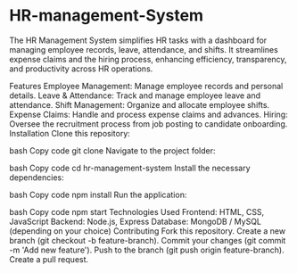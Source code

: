 # HR-management-System
The HR Management System simplifies HR tasks with a dashboard for managing employee records, leave, attendance, and shifts. It streamlines expense claims and the hiring process, enhancing efficiency, transparency, and productivity across HR operations.

Features
Employee Management: Manage employee records and personal details.
Leave & Attendance: Track and manage employee leave and attendance.
Shift Management: Organize and allocate employee shifts.
Expense Claims: Handle and process expense claims and advances.
Hiring: Oversee the recruitment process from job posting to candidate onboarding.
Installation
Clone this repository:

bash
Copy code
git clone <repository-url>
Navigate to the project folder:

bash
Copy code
cd hr-management-system
Install the necessary dependencies:

bash
Copy code
npm install
Run the application:

bash
Copy code
npm start
Technologies Used
Frontend: HTML, CSS, JavaScript 
Backend: Node.js, Express
Database: MongoDB / MySQL (depending on your choice)
Contributing
Fork this repository.
Create a new branch (git checkout -b feature-branch).
Commit your changes (git commit -m 'Add new feature').
Push to the branch (git push origin feature-branch).
Create a pull request.
